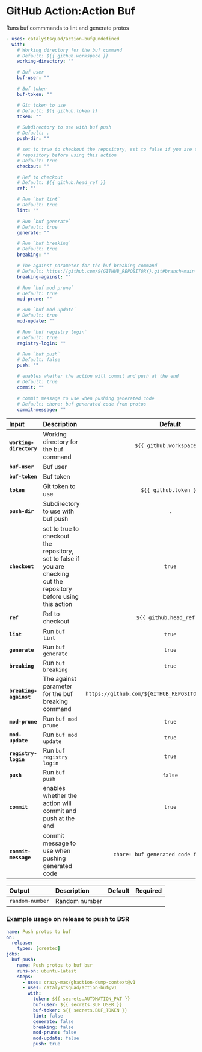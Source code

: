 <!-- start title -->

# GitHub Action:Action Buf

<!-- end title -->
<!-- start description -->

Runs buf commmands to lint and generate protos

<!-- end description -->
<!-- start contents -->
<!-- end contents -->
<!-- start usage -->

```yaml
- uses: catalystsquad/action-buf@undefined
  with:
    # Working directory for the buf command
    # Default: ${{ github.workspace }}
    working-directory: ""

    # Buf user
    buf-user: ""

    # Buf token
    buf-token: ""

    # Git token to use
    # Default: ${{ github.token }}
    token: ""

    # Subdirectory to use with buf push
    # Default: .
    push-dir: ""

    # set to true to checkout the repository, set to false if you are checking out the
    # repository before using this action
    # Default: true
    checkout: ""

    # Ref to checkout
    # Default: ${{ github.head_ref }}
    ref: ""

    # Run `buf lint`
    # Default: true
    lint: ""

    # Run `buf generate`
    # Default: true
    generate: ""

    # Run `buf breaking`
    # Default: true
    breaking: ""

    # The against parameter for the buf breaking command
    # Default: https://github.com/${GITHUB_REPOSITORY}.git#branch=main
    breaking-against: ""

    # Run `buf mod prune`
    # Default: true
    mod-prune: ""

    # Run `buf mod update`
    # Default: true
    mod-update: ""

    # Run `buf registry login`
    # Default: true
    registry-login: ""

    # Run `buf push`
    # Default: false
    push: ""

    # enables whether the action will commit and push at the end
    # Default: true
    commit: ""

    # commit message to use when pushing generated code
    # Default: chore: buf generated code from protos
    commit-message: ""
```

<!-- end usage -->
<!-- start inputs -->

| **Input**               | **Description**                                                                                                      |                        **Default**                        | **Required** |
| :---------------------- | :------------------------------------------------------------------------------------------------------------------- | :-------------------------------------------------------: | :----------: |
| **`working-directory`** | Working directory for the buf command                                                                                |                 `${{ github.workspace }}`                 |  **false**   |
| **`buf-user`**          | Buf user                                                                                                             |                                                           |   **true**   |
| **`buf-token`**         | Buf token                                                                                                            |                                                           |   **true**   |
| **`token`**             | Git token to use                                                                                                     |                   `${{ github.token }}`                   |  **false**   |
| **`push-dir`**          | Subdirectory to use with buf push                                                                                    |                            `.`                            |  **false**   |
| **`checkout`**          | set to true to checkout the repository, set to false if you are checking out the repository before using this action |                          `true`                           |  **false**   |
| **`ref`**               | Ref to checkout                                                                                                      |                 `${{ github.head_ref }}`                  |  **false**   |
| **`lint`**              | Run `buf lint`                                                                                                       |                          `true`                           |  **false**   |
| **`generate`**          | Run `buf generate`                                                                                                   |                          `true`                           |  **false**   |
| **`breaking`**          | Run `buf breaking`                                                                                                   |                          `true`                           |  **false**   |
| **`breaking-against`**  | The against parameter for the buf breaking command                                                                   | `https://github.com/${GITHUB_REPOSITORY}.git#branch=main` |  **false**   |
| **`mod-prune`**         | Run `buf mod prune`                                                                                                  |                          `true`                           |  **false**   |
| **`mod-update`**        | Run `buf mod update`                                                                                                 |                          `true`                           |  **false**   |
| **`registry-login`**    | Run `buf registry login`                                                                                             |                          `true`                           |  **false**   |
| **`push`**              | Run `buf push`                                                                                                       |                          `false`                          |  **false**   |
| **`commit`**            | enables whether the action will commit and push at the end                                                           |                          `true`                           |  **false**   |
| **`commit-message`**    | commit message to use when pushing generated code                                                                    |          `chore: buf generated code from protos`          |  **false**   |

<!-- end inputs -->
<!-- start outputs -->

| **Output**      | **Description** | **Default** | **Required** |
| :-------------- | :-------------- | ----------- | ------------ |
| `random-number` | Random number   |             |              |

<!-- end outputs -->
<!-- start examples -->

### Example usage on release to push to BSR

```yaml
name: Push protos to buf
on:
  release:
    types: [created]
jobs:
  buf-push:
    name: Push protos to buf bsr
    runs-on: ubuntu-latest
    steps:
      - uses: crazy-max/ghaction-dump-context@v1
      - uses: catalystsquad/action-buf@v1
        with:
          token: ${{ secrets.AUTOMATION_PAT }}
          buf-user: ${{ secrets.BUF_USER }}
          buf-token: ${{ secrets.BUF_TOKEN }}
          lint: false
          generate: false
          breaking: false
          mod-prune: false
          mod-update: false
          push: true
```

<!-- end examples -->
<!-- start [.github/ghdocs/examples/] -->
<!-- end [.github/ghdocs/examples/] -->
